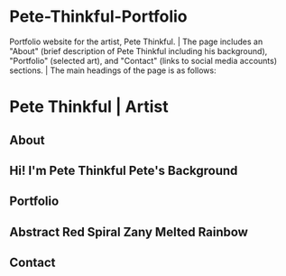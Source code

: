 # Pete-Thinkful-Portfolio
Portfolio website for the artist, Pete Thinkful. |
The page includes an "About" (brief description of Pete Thinkful including his background), "Portfolio" (selected art), and "Contact" (links to social media accounts) sections. |
The main headings of the page is as follows:
# Pete Thinkful | Artist
## About
Hi! I'm Pete Thinkful
Pete's Background
---
## Portfolio
Abstract Red
Spiral Zany
Melted Rainbow
---
## Contact

